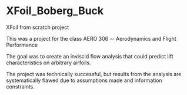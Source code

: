 # XFoil_Boberg_Buck
XFoil from scratch project

This was a project for the class AERO 306 -- Aerodynamics and Flight Performance

The goal was to create an inviscid flow analysis that could predict lift characteristics on arbitrary airfoils.

The project was technically successful, but results from the analysis are systematically flawed due to assumptions
made and information constraints.

